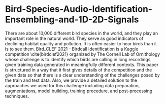 # Bird-Species-Audio-Identification-Ensembling-and-1D-2D-Signals
There are about 10,000 different bird species in the world, and they play an important role in the natural world. They serve as good indicators of declining habitat quality and pollution. It is often easier to hear birds than it is to see them. Bird\_CLEF 2021 - Birdcall Identification is a Kaggle competition \cite{birdclef2021} organized by The Cornell Lab of Ornithology whose challenge is to identify which birds are calling in long recordings, given training data generated in meaningfully different contexts. This paper is structured in a way that it first gives details of the competition and the given data so that there is a clear understanding of the challenges posed by the train and test data. Also, we provide a detailed solution to the approaches we used for this challenge including data preparation, augmentations, model building, training procedure, and post-processing techniques.
